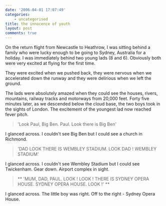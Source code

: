 ```yaml
---
date: '2006-04-01 17:07:49'
categories:
    - uncategorised
title: the innocence of youth
layout: post
comments: true
---
```

On the return flight from Newcastle to Heathrow, I was sitting behind a
family who were lucky enough to be going to Sydney, Australia for a
holiday. I was immediately behind two young lads (8 and 6). Obviously
both were very excited at flying for the first time.

They were excited when we pushed back, they were nervous when we
accelerated down the runway and they were delirious when we left the
ground.

The lads were absolutely amazed when they could see the houses, rivers,
mountains, railway tracks and motorways from 20,000 feet. Forty five
minutes later, as we descended below the cloud base, the two boys took
in the sights of London. The excitement of the youngest lad now reached
fever pitch.
> 'Look Paul, Big Ben. Paul. Look there is Big Ben'

I glanced across. I couldn't see Big Ben but I could see a church in
Richmond.

> 'DAD LOOK THERE IS WEMBLEY STADIUM. LOOK DAD ! WEMBLEY STADIUM'

I glanced across. I couldn't see Wembley Stadium but I could see
Twickenham. Gear down. Airport complex in sight.

> ** 'MUM, DAD, PAUL. LOOK ! LOOK ! THERE IS SYDNEY OPERA HOUSE. SYDNEY
> OPERA HOUSE. LOOK !' **

I glanced across. The little boy was right. Off to the right - Sydney
Opera House.
